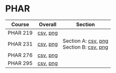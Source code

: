 # PHAR

| Course | Overall | Section |
| ------ | ------- | ------- |
| PHAR 219 | [csv](https://github.com/UCSD-Historical-Enrollment-Data/2024Spring/blob/main/overall/PHAR%20219.csv), [png](https://raw.githubusercontent.com/UCSD-Historical-Enrollment-Data/2024Spring/main/plot_overall/PHAR%20219.png) |  |
| PHAR 231 | [csv](https://github.com/UCSD-Historical-Enrollment-Data/2024Spring/blob/main/overall/PHAR%20231.csv), [png](https://raw.githubusercontent.com/UCSD-Historical-Enrollment-Data/2024Spring/main/plot_overall/PHAR%20231.png) | Section A: [csv](https://github.com/UCSD-Historical-Enrollment-Data/2024Spring/blob/main/section/PHAR%20231_A.csv), [png](https://raw.githubusercontent.com/UCSD-Historical-Enrollment-Data/2024Spring/main/plot_section/PHAR%20231_A.png)<br>Section B: [csv](https://github.com/UCSD-Historical-Enrollment-Data/2024Spring/blob/main/section/PHAR%20231_B.csv), [png](https://raw.githubusercontent.com/UCSD-Historical-Enrollment-Data/2024Spring/main/plot_section/PHAR%20231_B.png) |
| PHAR 276 | [csv](https://github.com/UCSD-Historical-Enrollment-Data/2024Spring/blob/main/overall/PHAR%20276.csv), [png](https://raw.githubusercontent.com/UCSD-Historical-Enrollment-Data/2024Spring/main/plot_overall/PHAR%20276.png) |  |
| PHAR 295 | [csv](https://github.com/UCSD-Historical-Enrollment-Data/2024Spring/blob/main/overall/PHAR%20295.csv), [png](https://raw.githubusercontent.com/UCSD-Historical-Enrollment-Data/2024Spring/main/plot_overall/PHAR%20295.png) |  |
